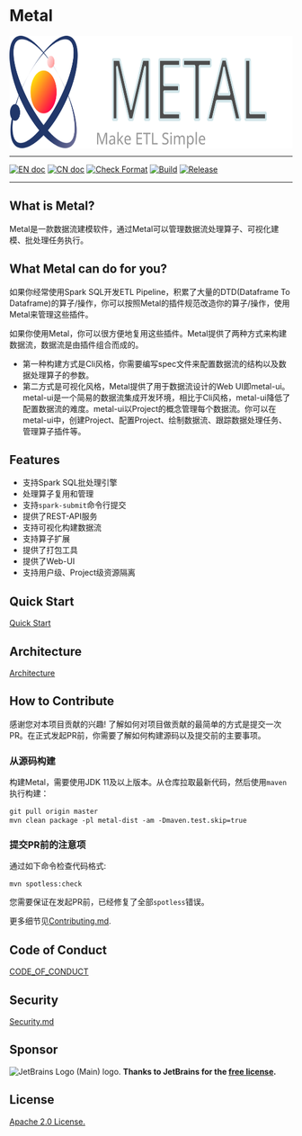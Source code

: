 # Metal

<img src="/metal-ui/public/images/metal_brand.svg" alt="metal logo" height="200px" align="center" />

---

[![EN doc](https://img.shields.io/badge/document-English-blue.svg)](README.md) [![CN doc](https://img.shields.io/badge/document-Chinese-yellow.svg)](README_cn.md)
[![Check Format](https://github.com/IcarusDB/metal/actions/workflows/check_format.yml/badge.svg)](https://github.com/IcarusDB/metal/actions/workflows/check_format.yml)
[![Build](https://github.com/IcarusDB/metal/actions/workflows/maven_build.yml/badge.svg)](https://github.com/IcarusDB/metal/actions/workflows/maven_build.yml)
[![Release](https://github.com/IcarusDB/metal/actions/workflows/release.yml/badge.svg)](https://github.com/IcarusDB/metal/actions/workflows/release.yml)

---
## What is Metal?

Metal是一款数据流建模软件，通过Metal可以管理数据流处理算子、可视化建模、批处理任务执行。


## What Metal can do for you?

如果你经常使用Spark SQL开发ETL Pipeline，积累了大量的DTD(Dataframe To Dataframe)的算子/操作，你可以按照Metal的插件规范改造你的算子/操作，使用Metal来管理这些插件。

如果你使用Metal，你可以很方便地复用这些插件。Metal提供了两种方式来构建数据流，数据流是由插件组合而成的。

- 第一种构建方式是Cli风格，你需要编写spec文件来配置数据流的结构以及数据处理算子的参数。
- 第二方式是可视化风格，Metal提供了用于数据流设计的Web UI即metal-ui。metal-ui是一个简易的数据流集成开发环境，相比于Cli风格，metal-ui降低了配置数据流的难度。metal-ui以Project的概念管理每个数据流。你可以在metal-ui中，创建Project、配置Project、绘制数据流、跟踪数据处理任务、管理算子插件等。

## Features
- 支持Spark SQL批处理引擎
- 处理算子复用和管理
- 支持`spark-submit`命令行提交
- 提供了REST-API服务
- 支持可视化构建数据流
- 支持算子扩展
- 提供了打包工具
- 提供了Web-UI
- 支持用户级、Project级资源隔离

## Quick Start
[Quick Start](/doc/Quick_Start_cn.md)

## Architecture
[Architecture](/doc/Architecture_cn.md)

## How to Contribute

感谢您对本项目贡献的兴趣! 了解如何对项目做贡献的最简单的方式是提交一次PR。在正式发起PR前，你需要了解如何构建源码以及提交前的主要事项。

### 从源码构建

构建Metal，需要使用JDK 11及以上版本。从仓库拉取最新代码，然后使用`maven`执行构建：

```shell
git pull origin master
mvn clean package -pl metal-dist -am -Dmaven.test.skip=true 
```

### 提交PR前的注意项

通过如下命令检查代码格式:

```shell
mvn spotless:check
```

您需要保证在发起PR前，已经修复了全部`spotless`错误。

更多细节见[Contributing.md](CONTRIBUTING.md).

## Code of Conduct

[CODE_OF_CONDUCT](CODE_OF_CONDUCT.md)

## Security

[Security.md](SECURITY.md)
## Sponsor

<img src="https://resources.jetbrains.com/storage/products/company/brand/logos/jb_beam.svg" alt="JetBrains Logo (Main) logo.">
<strong>Thanks to JetBrains for the <a target="_blank" href="https://jb.gg/OpenSourceSupport">free license</a>.</strong><br>

## License

[Apache 2.0 License.](LICENSE)
